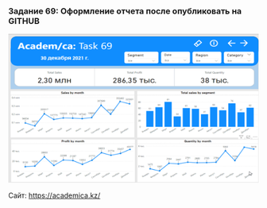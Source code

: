 
<h3>Задание 69: Оформление отчета после опубликовать на GITHUB</h3>
<img src="Урок 69. GIF.gif" width="600" height="300" alt="task_69"/>
<p>Сайт: <a href="https://academica.kz/">https://academica.kz/</a></p>

